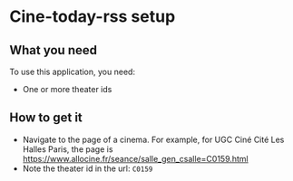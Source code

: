 # Cine-today-rss setup

## What you need
To use this application, you need:
* One or more theater ids

## How to get it

* Navigate to the page of a cinema. For example, for UGC Ciné Cité Les Halles Paris, the page is https://www.allocine.fr/seance/salle_gen_csalle=C0159.html
* Note the theater id in the url: `C0159`


